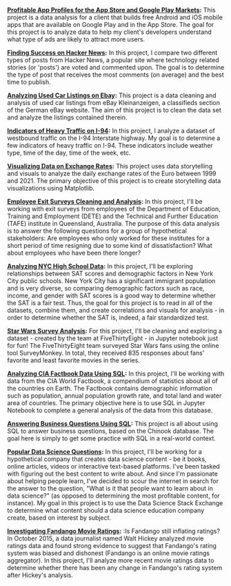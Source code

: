 **[Profitable App Profiles for the App Store and Google Play Markets](https://github.com/autgaard/data-science-misc-projects/blob/f3ea00053acc7beeb06e8f573e80c84666490047/Profitable%20Apps.ipynb):** This project is a data analysis for a client that builds free Android and iOS mobile apps that are available on Google Play and in the App Store. The goal for this project is to analyze data to help my client's developers understand what type of ads are likely to attract more users.

**[Finding Success on Hacker News](https://github.com/autgaard/data-science-misc-projects/blob/d17d3ac994faf79192d71b409aaf209ac30bbb2c/Hacker%20News.ipynb):** In this project, I compare two different types of posts from Hacker News, a popular site where technology related stories (or 'posts') are voted and commented upon. The goal is to determine the type of post that receives the most comments (on average) and the best time to publish.

**[Analyzing Used Car Listings on Ebay](https://github.com/autgaard/data-science-misc-projects/blob/4ebe65506f1c2301d0341f4abbad4d2a835e9f97/Ebay%20Listings.ipynb):** This project is a data cleaning and analysis of used car listings from eBay Kleinanzeigen, a classifieds section of the German eBay website. The aim of this project is to clean the data set and analyze the listings contained therein.

**[Indicators of Heavy Traffic on I-94](https://github.com/autgaard/data-science-misc-projects/blob/c456889cb90da914eb0d86f4a10df08a2f96badf/I-94%20Traffic%20Analysis.ipynb):** In this project, I analyze a dataset of westbound traffic on the I-94 Interstate highway. My goal is to determine a few indicators of heavy traffic on I-94. These indicators include weather type, time of the day, time of the week, etc.

**[Visualizing Data on Exchange Rates](https://github.com/autgaard/data-science-misc-projects/blob/2be17d3db887ced067207797e6c093dccac75cc8/Exchange%20Rates.ipynb):** This project uses data storytelling and visuals to analyze the daily exchange rates of the Euro between 1999 and 2021. The primary objective of this project is to create storytelling data visualizations using Matplotlib.

**[Employee Exit Surveys Cleaning and Analysis](https://github.com/autgaard/data-science-misc-projects/blob/68d11473445e1db269986176b60a27661016d56e/Exit%20Surveys.ipynb):**  In this project, I'll be working with exit surveys from employees of the Department of Education, Training and Employment (DETE) and the Technical and Further Education (TAFE) institute in Queensland, Australia. The purpose of this data analysis is to answer the following questions for a group of hypothetical stakeholders: Are employees who only worked for these institutes for a short period of time resigning due to some kind of dissatisfaction? What about employees who have been there longer?

**[Analyzing NYC High School Data](https://github.com/autgaard/data-science-misc-projects/blob/be0ea81d1876cfcb05bfd00442fb262cc3d382a2/Schools.ipynb):** In this project, I'll be exploring relationships between SAT scores and demographic factors in New York City public schools. New York City has a significant immigrant population and is very diverse, so comparing demographic factors such as race, income, and gender with SAT scores is a good way to determine whether the SAT is a fair test. Thus, the goal for this project is to read in all of the datasets, combine them, and create correlations and visuals for analysis - in order to determine whether the SAT is, indeed, a fair standardized test.

**[Star Wars Survey Analysis](https://github.com/autgaard/data-science-misc-projects/blob/b3e0ea375415ba4043e42d9f01d5f01ea920cad8/Star%20Wars%20Surveys.ipynb):**  For this project, I'll be cleaning and exploring a dataset - created by the team at FiveThirtyEight - in Jupyter notebook just for fun! The FiveThirtyEight team surveyed Star Wars fans using the online tool SurveyMonkey. In total, they received 835 responses about fans' favorite and least favorite movies in the series.

**[Analyzing CIA Factbook Data Using SQL](https://github.com/autgaard/data-science-misc-projects/blob/69dcc0a2dfb8228efb11a66ac790d243a0adfce5/CIA%20Factbook.ipynb):**  In this project, I'll be working with data from the CIA World Factbook, a compendium of statistics about all of the countries on Earth. The Factbook contains demographic information such as population, annual population growth rate, and total land and water area of countries. The primary objective here is to use SQL in Jupyter Notebook to complete a general analysis of the data from this database.

**[Answering Business Questions Using SQL](https://github.com/autgaard/data-science-misc-projects/blob/3a6a987c36b14755de5e11027be780bba4411487/Chinook.ipynb):** This project is all about using SQL to answer business questions, based on the Chinook database. The goal here is simply to get some practice with SQL in a real-world context.

**[Popular Data Science Questions](https://github.com/autgaard/data-science-misc-projects/blob/0609c7143e50ce638db1bda45d9e0ba1915cff55/Popular%20DS%20Questions.ipynb):**  In this project, I'll be working for a hypothetical company that creates data science content - be it books, online articles, videos or interactive text-based platforms. I've been tasked with figuring out the best content to write about. And since I'm passionate about helping people learn, I've decided to scour the internet in search for the answer to the question, "What is it that people want to learn about in data science?" (as opposed to determining the most profitable content, for instance). My goal in this project is to use the Data Science Stack Exchange to determine what content should a data science education company create, based on interest by subject.

**[Investigating Fandango Movie Ratings]():** :Is Fandango still inflating ratings? In October 2015, a data journalist named Walt Hickey analyzed movie ratings data and found strong evidence to suggest that Fandango's rating system was biased and dishonest (Fandango is an online movie ratings aggregator). In this project, I'll analyze more recent movie ratings data to determine whether there has been any change in Fandango's rating system after Hickey's analysis.
